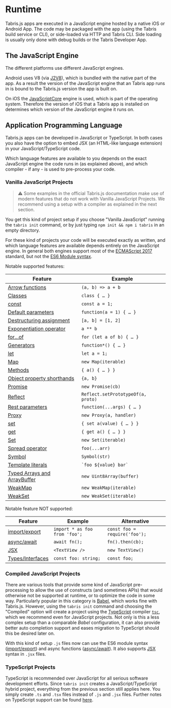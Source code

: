 ---
---
# Runtime

Tabris.js apps are executed in a JavaScript engine hosted by a native iOS or Android App. The code may be packaged with the app (using the Tabris build service or CLI), or side-loaded via HTTP and Tabris CLI. Side loading is usually only done with debug builds or the Tabris Developer App.

## The JavaScript Engine

The different platforms use different JavaScript engines.

Android uses V8 (via [J2V8](https://github.com/eclipsesource/J2V8)), which is bundled with the native part of the app. As a result the version of the JavaScript engine that an Tabris app runs in is bound to the Tabris.js version the app is built on.

On iOS the [JavaScriptCore](https://developer.apple.com/documentation/javascriptcore) engine is used, which is part of the operating system. Therefore the version of iOS that a Tabris app is installed on determines which version of the JavaScript engine it runs on.

## Application Programming Language

Tabris.js apps can be developed in JavaScript or TypeScript. In both cases you also have the option to embed JSX (an HTML-like language extension) in your JavaScript/TypeScript code.

Which language features are available to you depends on the exact JavaScript engine the code runs in (as explained above), and which compiler - if any - is used to pre-process your code.

### Vanilla JavaScript Projects

> :warning: Some examples in the official Tabris.js documentation make use of modern features that do not work with Vanilla JavaScript Projects. We recommend using a setup with a compiler as explained in the next section.

You get this kind of project setup if you choose "Vanilla JavaScript" running the `tabris init` command, or by just typing `npm init && npm i tabris` in an empty directory.

For these kind of projects your code will be executed exactly as written, and which language features are available depends entirely on the JavaScript engine. In general both engines support most of the [ECMAScript 2017](https://www.ecma-international.org/ecma-262/8.0/) standard, but not the [ES6 Module syntax](./modules.md).

Notable supported features:

Feature|Example
--- | ---
[Arrow functions](https://developer.mozilla.org/en-US/docs/Web/JavaScript/Reference/Functions/Arrow_functions)|`(a, b) => a + b`
[Classes](https://developer.mozilla.org/en-US/docs/Web/JavaScript/Reference/Classes)|`class { … }`
[const](https://developer.mozilla.org/en-US/docs/Web/JavaScript/Reference/Statements/const)|`const a = 1;`
[Default parameters](https://developer.mozilla.org/en-US/docs/Web/JavaScript/Reference/Functions/Default_parameters)|`function(a = 1) { … }`
[Destructuring assignment](https://developer.mozilla.org/en-US/docs/Web/JavaScript/Reference/Operators/Destructuring_assignment)|`[a, b] = [1, 2]`
[Exponentiation operator](https://developer.mozilla.org/en-US/docs/Web/JavaScript/Reference/Operators/Arithmetic_Operators#Exponentiation_(**))|`a ** b`
[for...of](https://developer.mozilla.org/en-US/docs/Web/JavaScript/Reference/statements/for...of)|`for (let a of b) { … }`
[Generators](https://developer.mozilla.org/en-US/docs/Web/JavaScript/Guide/Iterators_and_Generators#Generator_functions)|`function*() { … }`
[let](https://developer.mozilla.org/en-US/docs/Web/JavaScript/Reference/Statements/let)|`let a = 1;`
[Map](https://developer.mozilla.org/en-US/docs/Web/JavaScript/Reference/Global_Objects/Map)|`new Map(iterable)`
[Methods](https://developer.mozilla.org/en-US/docs/Web/JavaScript/Reference/Functions/Method_definitions)|`{ a() { … } }`
[Object property shorthands](https://developer.mozilla.org/en-US/docs/Web/JavaScript/Reference/Operators/Object_initializer#New_notations_in_ECMAScript_2015)|`{a, b}`
[Promise](https://developer.mozilla.org/en-US/docs/Web/JavaScript/Reference/Global_Objects/Promise)|`new Promise(cb)`
[Reflect](https://developer.mozilla.org/en-US/docs/Web/JavaScript/Reference/Global_Objects/Reflect)|`Reflect.setPrototypeOf(a, proto)`
[Rest parameters](https://developer.mozilla.org/en-US/docs/Web/JavaScript/Reference/Functions/rest_parameters)|`function(...args) { … }`
[Proxy](https://developer.mozilla.org/en-US/docs/Web/JavaScript/Reference/Global_Objects/Proxy)|`new Proxy(a, handler)`
[set](https://developer.mozilla.org/en-US/docs/Web/JavaScript/Reference/Functions/set)|`{ set a(value) { … } }`
[get](https://developer.mozilla.org/en-US/docs/Web/JavaScript/Reference/Functions/get)|`{ get a() { … } }`
[Set](https://developer.mozilla.org/en-US/docs/Web/JavaScript/Reference/Global_Objects/Set)|`new Set(iterable)`
[Spread operator](https://developer.mozilla.org/en-US/docs/Web/JavaScript/Reference/Operators/Spread_operator)|`foo(...arr)`
[Symbol](https://developer.mozilla.org/en-US/docs/Web/JavaScript/Reference/Global_Objects/Symbol)|`Symbol(str)`
[Template literals](https://developer.mozilla.org/en-US/docs/Web/JavaScript/Reference/Template_literals)|<code>\`foo ${value} bar\`</code>
[Typed Arrays and ArrayBuffer](https://developer.mozilla.org/en-US/docs/Web/JavaScript/Typed_arrays)|`new Uint8Array(buffer)`
[WeakMap](https://developer.mozilla.org/en-US/docs/Web/JavaScript/Reference/Global_Objects/WeakMap)|`new WeakMap(iterable)`
[WeakSet](https://developer.mozilla.org/en-US/docs/Web/JavaScript/Reference/Global_Objects/WeakSet)|`new WeakSet(iterable)`

Notable feature NOT supported:

Feature|Example|Alternative
--- | --- | ---
[import/](https://developer.mozilla.org/en-US/docs/Web/JavaScript/Reference/Statements/import)[export](https://developer.mozilla.org/en-US/docs/Web/JavaScript/Reference/Statements/export)|`import * as foo from 'foo';`|`const foo = require('foo');`
[async/await](https://developer.mozilla.org/en-US/docs/Web/JavaScript/Reference/Statements/async_function)|`await fn();`|`fn().then(cb);`
[JSX](./JSX.md)|`<TextView />`|`new TextView()`
[Types/Interfaces](./typescript.md)|`const foo: string;`|`const foo;`

### Compiled JavaScript Projects

There are various tools that provide some kind of JavaScript pre-processing to allow the use of constructs (and sometimes APIs) that would otherwise not be supported at runtime, or to optimize the code in some way. Particularly popular in this category is [Babel](https://babeljs.io/), which  works fine with Tabris.js. However, using the `tabris init` command and choosing the "Compiled" option will create a project using the [TypeScript](http://typescriptlang.org/) compiler [`tsc`](http://www.typescriptlang.org/docs/handbook/compiler-options.html), which we recommend even for JavaScript projects. Not only is this a less complex setup than a comparable *Babel* configuration, it can also provide better auto completion support and eases migration to TypeScript should this be desired later on.

With this kind of setup `.js` files now can use the ES6 module syntax ([import/](https://developer.mozilla.org/en-US/docs/Web/JavaScript/Reference/Statements/import)[export](https://developer.mozilla.org/en-US/docs/Web/JavaScript/Reference/Statements/export)) and async functions ([async/await](https://developer.mozilla.org/en-US/docs/Web/JavaScript/Reference/Statements/async_function)). It also supports [JSX](./JSX.md) syntax in `.jsx` files.

### TypeScript Projects

TypeScript is recommended over JavaScript for all serious software development efforts. Since `tabris init` creates a JavaScript/TypeScript hybrid project, everything from the previous section still applies here. You simply create `.ts` and `.tsx` files instead of `.js` and `.jsx` files. Further notes on TypeScript support can be found [here](./typescript.md).
